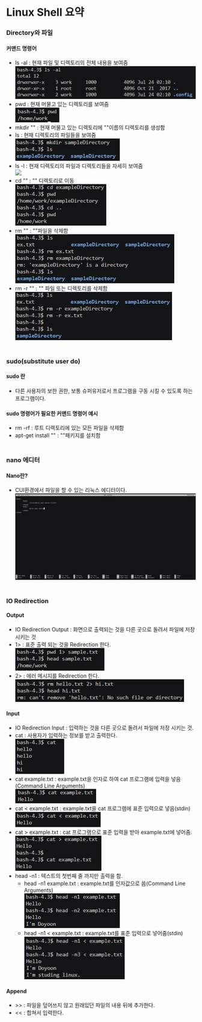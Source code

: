 # Linux Shell 요약
### Directory와 파일
#### 커맨드 명령어
- ls -al : 현재 파일 및 디렉토리의 전체 내용을 보여줌<br>![ ](https://github.com/ShinDoyun/learning-development/blob/master/directory_ls_al.PNG)
- pwd : 현재 머물고 있는 디렉토리를 보여줌<br>![ ](https://github.com/ShinDoyun/learning-development/blob/master/directory_pwd.PNG)
- mkdir "" : 현재 머물고 있는 디렉토리에 ""이름의 디렉토리를 생성함<br>
- ls : 현재 디렉토리의 파일들을 보여줌<br>![ ](https://github.com/ShinDoyun/learning-development/blob/master/directory_mkdir.PNG)
- ls -l : 현재 디렉토리의 파일과 디렉토리들을 자세히 보여줌<br>![ ](https://github.com/ShinDoyun/learning-development/blo1b/master/directory_ls_l.PNG)
- cd "" : "" 디렉토리로 이동<br>![ ](https://github.com/ShinDoyun/learning-development/blob/master/directory_cd.PNG)
- rm "" : ""파일을 삭제함<br>![ ](https://github.com/ShinDoyun/learning-development/blob/master/directory_rm.PNG)
- rm -r "" : "" 파일 또는 디렉토리를 삭제함<br>![ ](https://github.com/ShinDoyun/learning-development/blob/master/directory_rm_r.PNG)
### <br>sudo(substitute user do)
#### sudo 란
- 다른 사용자의 보한 권한, 보통 슈퍼유저로서 프로그램을 구동 시킬 수 있도록 하는 프로그램이다.
#### sudo 명령어가 필요한 커맨드 명령어 예시
- rm -rf : 루트 디렉토리에 있는 모든 파일을 삭제함<br>
- apt-get install "" : ""패키지를 설치함
### <br>nano 에디터
#### Nano란?
- CUI환경에서 파일을  할 수 있는 리눅스 에디터이다.<br>![ ](https://github.com/ShinDoyun/learning-development/blob/master/nano.PNG)
### <br>IO Redirection
#### Output
- IO Redirection Output : 화면으로 출력되는 것을 다른 곳으로 돌려서 파일에 저장 시키는 것
- 1> : 표준 출력 되는 것을 Redirection 한다.<br>![ ](https://github.com/ShinDoyun/learning-development/blob/master/Output_1.PNG)
- 2> : 에러 메시지를 Redirection 한다.<br>![ ](https://github.com/ShinDoyun/learning-development/blob/master/Output_2.PNG)
#### Input
- IO Redirection Input : 입력하는 것을 다른 곳으로 돌려서 파일에 저장 시키는 것.
- cat : 사용자가 입력하는 정보를 받고 출력한다.<br>![ ](https://github.com/ShinDoyun/learning-development/blob/master/cat.PNG)
 - cat example.txt : example.txt을 인자로 하여 cat 프로그램에 입력을 넣음(Command Line Arguments)<br>![ ](https://github.com/ShinDoyun/learning-development/blob/master/cat_argv.PNG)
 - cat < example.txt : example.txt을 cat 프로그램에 표준 입력으로 넣음(stdin)<br>![ ](https://github.com/ShinDoyun/learning-development/blob/master/cat_stdin.PNG)
 - cat > example.txt : cat 프로그램으로 표준 입력을 받아 example.txt에 넣어줌.<br>![ ](https://github.com/ShinDoyun/learning-development/blob/master/cat_input.PNG)
- head -n1 : 텍스트의 첫번째 줄 까지만 출력을 함.
  - head -n1 example.txt : example.txt를 인자값으로 씀(Command Line Arguments)<br>![ ](https://github.com/ShinDoyun/learning-development/blob/master/head_0.PNG)
  - head -n1 < example.txt : example.txt를 표준 입력으로 넣어줌(stdin)<br>![ ](https://github.com/ShinDoyun/learning-development/blob/master/head_1.PNG)
 #### Append
 - \>\> : 파일을 덮어쓰지 않고 원래있던 파일의 내용 뒤에 추가한다.
 - << : 합쳐서 입력한다.
